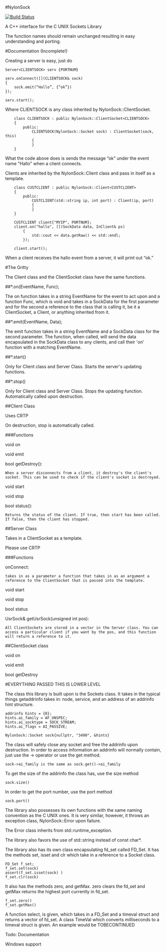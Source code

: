 #NylonSock

[![Build Status](https://travis-ci.org/wileyyugioh/NylonSock.svg)](https://travis-ci.org/wileyyugioh/NylonSock)


A C++ interface for the C UNIX Sockets Library

The function names should remain unchanged resulting in easy understanding and porting.

#Documentation (Incomplete!)

Creating a server is easy, just do

```
Server<CLIENTSOCK> serv {PORTNUM}

serv.onConnect([](CLIENTSOCK& sock)
{
	sock.emit(“Hallo”, {“ok”})
});

serv.start();
```

Where CLIENTSOCK is any class inherited by NylonSock::ClientSocket.

```
    class CLIENTSOCK : public NylonSock::ClientSocket<CLIENTSOCK>
    {
        public:
            CLIENTSOCK(NylonSock::Socket sock) : ClientSocket(sock, this)
            {
            }
    }
```

What the code above does is sends the message “ok” under the event name "Hallo" when a client connects.

Clients are inherited by the NylonSock::Client class and pass in itself as a template.

```
    class CUSTCLIENT : public NylonSock::Client<CUSTCLIENT>
    {
        public:
            CUSTCLIENT(std::string ip, int port) : Client(ip, port)
            {
            }
    }

    CUSTCLIENT client{"MYIP", PORTNUM};
    client.on("hallo", [](SockData data, InClient& ps)
        {
            std::cout << data.getRaw() << std::endl;
        });

    client.start();
```

When a client receives the hallo event from a server, it will print out “ok.”

#The Gritty

The Client class and the ClientSocket class have the same functions.

##*.on(EventName, Func);

The on function takes in a string EventName for the event to act upon and a function Func, which is void and takes in a SockData for the first parameter and for the second a reference to the class that is calling it, be it a ClientSocket, a Client, or anything inherited from it.

##*.emit(EventName, Data);

The emit function takes in a string EventName and a SockData class for the second parameter. The function, when called, will send the data encapsulated in the SockData class to any clients, and call their 'on' function with a matching EventName.

##*.start()

Only for Client class and Server Class. Starts the server's updating functions.

##*.stop()

Only for Client class and Server Class. Stops the updating function. Automatically called upon destruction.

##Client Class

Uses CRTP

On destruction, stop is automatically called.

###Functions

void on

void emit

bool getDestroy():

    When a server disconnects from a client, it destroy's the client's socket. This can be used to check if the client's socket is destroyed.

void start

void stop

bool status():

    Returns the status of the client. If true, then start has been called. If false, then the client has stopped.

##Server Class

Takes in a ClientSocket as a template.

Please use CRTP

###Functions

onConnect:

    takes in as a parameter a function that takes in as an argument a reference to the ClientSocket that is passed into the template. 

void start

void stop

bool status

UsrSock& getUsrSock(unsigned int pos):

    All ClientSockets are stored in a vector in the Server class. You can access a particular client if you want by the pos, and this function will return a reference to it.

##ClientSocket class

void on

void emit

bool getDestroy

#EVERYTHING PASSED THIS IS LOWER LEVEL

The class this library is built upon is the Sockets class. It takes in the typical things getaddrinfo takes in: node, service, and an address of an addrinfo hint structure.

```
addrinfo hints = {0};
hints.ai_family = AF_UNSPEC;
hints.ai_socktype = SOCK_STREAM;
hints.ai_flags = AI_PASSIVE;

NylonSock::Socket sock{nullptr, "3490", &hints}
```

The class will safely close any socket and free the addrinfo upon destruction. In order to access information an addrinfo will normally contain, just use the -> operator or use the get method.

```
sock->ai_family is the same as sock.get()->ai_family
```

To get the size of the addrinfo the class has, use the size method

```
sock.size()
```

In order to get the port number, use the port method

```
sock.port()
```

The library also possesses its own functions with the same naming convention as the C UNIX ones. It is very similar, however, it throws an exception class, NylonSock::Error upon failure. 

The Error class inherits from std::runtime_exception.

The library also favors the use of std::string instead of const char*.

The library also has its own class encapsulating fd_set called FD_Set. It has the methods set, isset and clr which take in a reference to a Socket class.

```
FD_Set f_set;
f_set.set(sock)
assert(f_set.isset(sock) )
f_set.clr(sock)
```

It also has the methods zero, and getMax. zero clears the fd_set and getMax returns the highest port currently in fd_set.

```
f_set.zero()
f_set.getMax()
```

A function select, is given, which takes in a FD_Set and a timeval struct and returns a vector of fd_set. A class TimeVal which converts milliseconds to a timeval struct is given. An example would be TOBECONTINUED


Todo:
Documentation

Windows support
